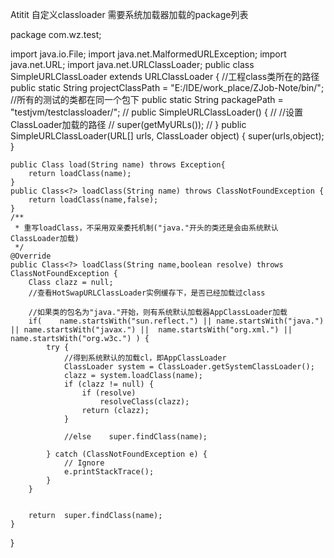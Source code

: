 Atitit 自定义classloader 需要系统加载器加载的package列表



package com.wz.test;

import java.io.File;
import java.net.MalformedURLException;
import java.net.URL;
import java.net.URLClassLoader;
public class SimpleURLClassLoader extends URLClassLoader {
    //工程class类所在的路径
    public static String projectClassPath = "E:/IDE/work_place/ZJob-Note/bin/";
    //所有的测试的类都在同一个包下
    public static String packagePath = "testjvm/testclassloader/";
//    public SimpleURLClassLoader() {
//        //设置ClassLoader加载的路径
//        super(getMyURLs());
//    }
    public SimpleURLClassLoader(URL[] urls, ClassLoader object) {
		super(urls,object);
	}
 
    public Class load(String name) throws Exception{
        return loadClass(name);
    }
    public Class<?> loadClass(String name) throws ClassNotFoundException {
        return loadClass(name,false);
    }
    /**
     * 重写loadClass，不采用双亲委托机制("java."开头的类还是会由系统默认ClassLoader加载)
     */
    @Override
    public Class<?> loadClass(String name,boolean resolve) throws ClassNotFoundException {
        Class clazz = null;
        //查看HotSwapURLClassLoader实例缓存下，是否已经加载过class
 
        //如果类的包名为"java."开始，则有系统默认加载器AppClassLoader加载
        if(    name.startsWith("sun.reflect.") || name.startsWith("java.") || name.startsWith("javax.") ||  name.startsWith("org.xml.") ||  name.startsWith("org.w3c.") ) {
            try {
                //得到系统默认的加载cl，即AppClassLoader
                ClassLoader system = ClassLoader.getSystemClassLoader();
                clazz = system.loadClass(name);
                if (clazz != null) {
                    if (resolve)
                        resolveClass(clazz);
                    return (clazz);
                }
                
                //else    super.findClass(name);
                
            } catch (ClassNotFoundException e) {
                // Ignore
            	e.printStackTrace();
            }
        }   
        
       
        return  super.findClass(name);
    } 
    
   
}
